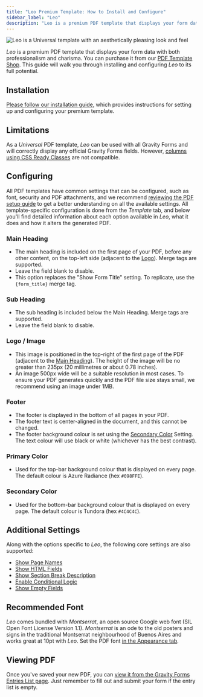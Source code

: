 ```yaml
---
title: "Leo Premium Template: How to Install and Configure"
sidebar_label: "Leo"
description: "Leo is a premium PDF template that displays your form data with both professionalism and charisma."
---
```


![Leo is a Universal template with an aesthetically pleasing look and feel](https://resources.gravitypdf.com/uploads/edd/2018/10/leo-standard.png)

*Leo* is a premium PDF template that displays your form data with both professionalism and charisma. You can purchase it from our [PDF Template Shop](https://gravitypdf.com/shop/leo/). This guide will walk you through installing and configuring *Leo* to its full potential.

## Installation 

[Please follow our installation guide](shop-installing-upgrading-premium-templates.md), which provides instructions for setting up and configuring your premium template.

## Limitations 

As a *Universal* PDF template, *Leo* can be used with all Gravity Forms and will correctly display any official Gravity Forms fields. However, [columns using CSS Ready Classes](user-css-ready-classes.md) are not compatible.

## Configuring 

All PDF templates have common settings that can be configured, such as font, security and PDF attachments, and we recommend [reviewing the PDF setup guide](user-setup-pdf.md) to get a better understanding on all the available settings. All template-specific configuration is done from the *Template* tab, and below you'll find detailed information about each option available in *Leo*, what it does and how it alters the generated PDF.

### Main Heading 
* The main heading is included on the first page of your PDF, before any other content, on the top-left side (adjacent to the [Logo](#logo)). Merge tags are supported.
* Leave the field blank to disable.
* This option replaces the "Show Form Title" setting. To replicate, use the `{form_title}` merge tag.

### Sub Heading 
* The sub heading is included below the Main Heading. Merge tags are supported.
* Leave the field blank to disable.

### Logo / Image 
* This image is positioned in the top-right of the first page of the PDF (adjacent to the [Main Heading](#main-heading)). The height of the image will be no greater than 235px (20 millimetres or about 0.78 inches).
* An image 500px wide will be a suitable resolution in most cases. To ensure your PDF generates quickly and the PDF file size stays small, we recommend using an image under 1MB.

### Footer 
* The footer is displayed in the bottom of all pages in your PDF.
* The footer text is center-aligned in the document, and this cannot be changed.
* The footer background colour is set using the [Secondary Color](#secondary-color) Setting. The text colour will use black or white (whichever has the best contrast).

### Primary Color 
* Used for the top-bar background colour that is displayed on every page. The default colour is Azure Radiance (hex `#098FFE`).

### Secondary Color 
* Used for the bottom-bar background colour that is displayed on every page. The default colour is Tundora (hex `#4C4C4C`).

## Additional Settings 

Along with the options specific to *Leo*, the following core settings are also supported:

-   [Show Page Names](user-setup-pdf.md#show-page-names)
-   [Show HTML Fields](user-setup-pdf.md#show-html-fields)
-   [Show Section Break Description](user-setup-pdf.md#show-section-break-description)
-   [Enable Conditional Logic](user-setup-pdf.md#enable-conditional-logic)
-   [Show Empty Fields](user-setup-pdf.md#show-empty-fields)

## Recommended Font 

*Leo* comes bundled with *Montserrat*, an open source Google web font (SIL Open Font License Version 1.1). *Montserrat* is an ode to the old posters and signs in the traditional Montserrat neighbourhood of Buenos Aires and works great at 10pt with *Leo*. Set the PDF font [in the Appearance tab](user-setup-pdf.md#appearance-tab).

## Viewing PDF 

Once you've saved your new PDF, you can [view it from the Gravity Forms Entries List page](user-viewing-pdfs.md). Just remember to fill out and submit your form if the entry list is empty.
